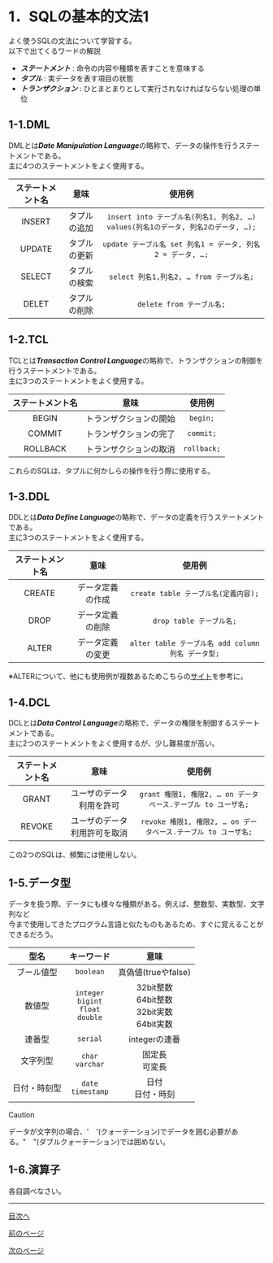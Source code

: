 # 1．SQLの基本的文法1

よく使うSQLの文法について学習する。  
以下で出てくるワードの解説  

- ***ステートメント*** : 命令の内容や種類を表すことを意味する  
- ***タプル*** : 実データを表す項目の状態  
- ***トランザクション*** : ひとまとまりとして実行されなければならない処理の単位  


## 1-1.DML

DMLとは***Date Manipulation Language***の略称で、データの操作を行うステートメントである。  
主に4つのステートメントをよく使用する。  

| ステートメント名 | 意味 | 使用例 |
| :---: | :---: | :---: |
| INSERT | タプルの追加 |`insert into テーブル名(列名1, 列名2, …) values(列名1のデータ, 列名2のデータ, …);`|
| UPDATE | タプルの更新 |`update テーブル名 set 列名1 = データ, 列名2 = データ, …;`|
| SELECT | タプルの検索 |`select 列名1,列名2, … from テーブル名;`|
| DELET | タプルの削除 |`delete from テーブル名;`|

## 1-2.TCL

TCLとは***Transaction Control Language***の略称で、トランザクションの制御を行うステートメントである。  
主に3つのステートメントをよく使用する。  

| ステートメント名 | 意味 | 使用例 |
| :---: | :---: | :---: |
| BEGIN | トランザクションの開始 |`begin;`|
| COMMIT | トランザクションの完了 |`commit;`|
| ROLLBACK | トランザクションの取消 |`rollback;`|

これらのSQLは、タプルに何かしらの操作を行う際に使用する。  

## 1-3.DDL

DDLとは***Data Define Language***の略称で、データの定義を行うステートメントである。  
主に3つのステートメントをよく使用する。  

| ステートメント名 | 意味 | 使用例 |
| :---: | :---: | :---: |
| CREATE | データ定義の作成 | `create table テーブル名(定義内容);` |
| DROP | データ定義の削除 | `drop table テーブル名;` |
| ALTER | データ定義の変更 | `alter table テーブル名 add column 列名 データ型;` |

※ALTERについて、他にも使用例が複数あるためこちらの[サイト](https://itc.tokyo/sql/alter-table/)を参考に。  

## 1-4.DCL

DCLとは***Data Control Language***の略称で、データの権限を制御するステートメントである。  
主に2つのステートメントをよく使用するが、少し難易度が高い。  

| ステートメント名 | 意味 | 使用例 |
| :---: | :---: | :---: |
| GRANT | ユーザのデータ利用を許可 |`grant 権限1, 権限2, … on データベース.テーブル to ユーザ名;`|
| REVOKE | ユーザのデータ利用許可を取消 |`revoke 権限1, 権限2, … on データベース.テーブル to ユーザ名;`|

この2つのSQLは、頻繁には使用しない。  

## 1-5.データ型

データを扱う際、データにも様々な種類がある。例えば、整数型、実数型、文字列など  
今まで使用してきたプログラム言語と似たものもあるため、すぐに覚えることができるだろう。

| 型名 | キーワード | 意味 |
|:---:|:---:|:---:|
|ブール値型|`boolean`|真偽値(trueやfalse)|
|数値型|`integer`<br>`bigint`<br>`float`<br>`double`|32bit整数<br>64bit整数<br>32bit実数<br>64bit実数|
|連番型|`serial`|integerの連番|
|文字列型|`char`<br>`varchar`|固定長<br>可変長|
|日付・時刻型|`date`<br>`timestamp`|日付<br>日付・時刻|  

> [!caution]
> データが文字列の場合、'　'(クォーテーション)でデータを囲む必要がある。"　"(ダブルクォーテーション)では囲めない。

## 1-6.演算子

各自調べなさい。  

___
[目次へ](https://github.com/122yuuki/SDP_DB/blob/main/README.md)  

[前のページ](https://github.com/122yuuki/SDP_DB/blob/main/Section_2/section_2-1.md)

[次のページ](https://github.com/122yuuki/SDP_DB/blob/main/Section_2/section_2-3.md)
